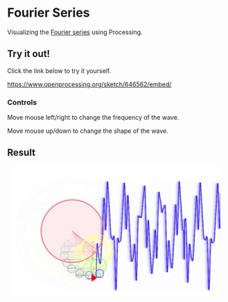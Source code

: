# Fourier Series

Visualizing the [Fourier series](https://en.wikipedia.org/wiki/Fourier_series) using Processing.

## Try it out!

Click the link below to try it yourself.

https://www.openprocessing.org/sketch/646562/embed/

### Controls

Move mouse left/right to change the frequency of the wave.

Move mouse up/down to change the shape of the wave.

## Result

<p align="center">
  <img src="./gifs/fourierSeries.gif" alt="Fourier Series GIF"/>
</p> 
